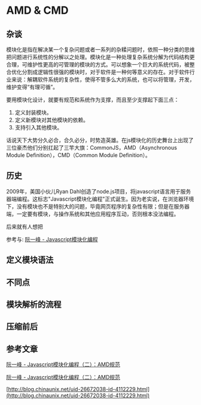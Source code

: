 # AMD & CMD

## 杂谈

模块化是指在解决某一个复杂问题或者一系列的杂糅问题时，依照一种分类的思维把问题进行系统性的分解以之处理。模块化是一种处理复杂系统分解为代码结构更合理，可维护性更高的可管理的模块的方式。可以想象一个巨大的系统代码，被整合优化分割成逻辑性很强的模块时，对于软件是一种何等意义的存在。对于软件行业来说：解耦软件系统的复杂性，使得不管多么大的系统，也可以将管理，开发，维护变得“有理可循”。

要用模块化设计，就要有规范和系统作为支撑，而且至少支撑起下面三点：

1. 定义封装模块。
2. 定义新模块对其他模块的依赖。
3. 支持引入其他模块。

话说天下大势分久必合，合久必分，时势造英雄。在js模块化的历史舞台上出现了三位豪杰他们分别扛起了三竿大旗：CommonJS，AMD（Asynchronous Module Definition），CMD（Common Module Definition）。

## 历史

2009年，美国小伙儿Ryan Dahl创造了node.js项目，将javascript语言用于服务器端编程。这标志"Javascript模块化编程"正式诞生。因为老实说，在浏览器环境下，没有模块也不是特别大的问题，毕竟网页程序的复杂性有限；但是在服务器端，一定要有模块，与操作系统和其他应用程序互动，否则根本没法编程。

后来就有人想把

参考与: [阮一峰 - Javascript模块化编程](http://www.ruanyifeng.com/blog/2012/10/asynchronous_module_definition.html)

## 定义模块语法

## 不同点

## 模块解析的流程

## 压缩前后

## 参考文章

[阮一峰 - Javascript模块化编程（二）：AMD规范](http://www.ruanyifeng.com/blog/2012/10/javascript_module.html)

[阮一峰 - Javascript模块化编程（二）：AMD规范](http://www.ruanyifeng.com/blog/2012/10/asynchronous_module_definition.html)

[http://blog.chinaunix.net/uid-26672038-id-4112229.html](http://blog.chinaunix.net/uid-26672038-id-4112229.html)